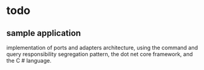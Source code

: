# todo

## sample application 

implementation of ports and adapters architecture, 
using the command and query responsibility segregation pattern, 
the dot net core framework, 
and the C # language.
